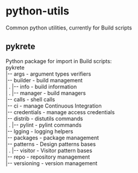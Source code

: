 # python-utils
Common python utilities, currently for Build scripts

## pykrete
Python package for import in Build scripts:  
pykrete  
|-- args - argument types verifiers  
|-- builder - build management  
| . |-- info - build information  
| . |-- manager - build managers  
|-- calls - shell calls  
|-- ci - manage Continuous Integration  
|-- credentials - manage access credentials  
|-- distrib - distutils commands  
| . |-- pylint - pylint commands  
|-- lgging - logging helpers  
|-- packages - package management   
|-- patterns - Design patterns bases  
| . |-- visitor - Visitor pattern bases  
|-- repo - repository management  
|-- versioning - version management
